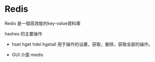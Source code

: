 # Redis

Redis 是一個高效能的key-value資料庫

hashes 的主要操作

- hset hget hdel hgetall 用于操作的设置，获取，删除，获取全部的操作。


- GUI 介面 medis